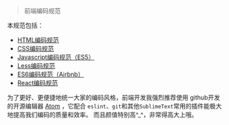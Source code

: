> 前端编码规范

 本规范包括：

 - [HTML编码规范](https://github.com/Jafeney/CodingStyle/blob/master/HTML.md)
 - [CSS编码规范](https://github.com/Jafeney/CodingStyle/blob/master/CSS.md)
 - [Javascript编码规范（ES5）](https://github.com/Jafeney/CodingStyle/blob/master/JAVASCRIPT.md)
 - [Less编码规范](https://github.com/Jafeney/CodingStyle/blob/master/LESS.md)
 - [ES6编码规范（Airbnb）](https://github.com/Jafeney/CodingStyle/blob/master/ES6.md)
 - [React编码规范](https://github.com/Jafeney/CodingStyle/blob/master/REACT.md)

为了更好、更便捷地统一大家的编码风格，前端开发我强烈推荐使用 github开发的开源编辑器 [Atom](https://atom.io) ，它配合 `eslint`、`git`和其他`SublimeText`常用的插件能极大地提高我们编码的质量和效率。 而且颜值特别高^_^，非常得高大上哦。
